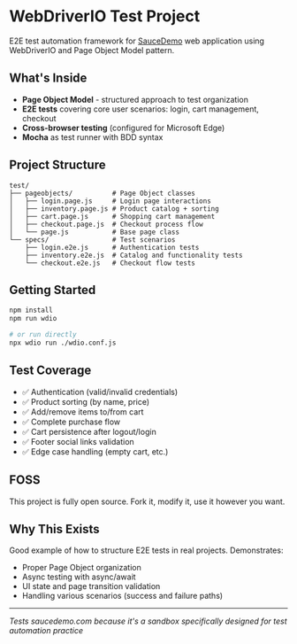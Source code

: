 # WebDriverIO Test Project

E2E test automation framework for [SauceDemo](https://www.saucedemo.com/) web application using WebDriverIO and Page Object Model pattern.

## What's Inside

- **Page Object Model** - structured approach to test organization
- **E2E tests** covering core user scenarios: login, cart management, checkout
- **Cross-browser testing** (configured for Microsoft Edge)
- **Mocha** as test runner with BDD syntax

## Project Structure

```
test/
├── pageobjects/          # Page Object classes
│   ├── login.page.js     # Login page interactions
│   ├── inventory.page.js # Product catalog + sorting
│   ├── cart.page.js      # Shopping cart management
│   ├── checkout.page.js  # Checkout process flow
│   └── page.js           # Base page class
└── specs/                # Test scenarios
    ├── login.e2e.js      # Authentication tests
    ├── inventory.e2e.js  # Catalog and functionality tests
    └── checkout.e2e.js   # Checkout flow tests
```

## Getting Started

```bash
npm install
npm run wdio

# or run directly
npx wdio run ./wdio.conf.js
```

## Test Coverage

- ✅ Authentication (valid/invalid credentials)
- ✅ Product sorting (by name, price)
- ✅ Add/remove items to/from cart
- ✅ Complete purchase flow
- ✅ Cart persistence after logout/login
- ✅ Footer social links validation
- ✅ Edge case handling (empty cart, etc.)

## FOSS

This project is fully open source. Fork it, modify it, use it however you want.

## Why This Exists

Good example of how to structure E2E tests in real projects. Demonstrates:
- Proper Page Object organization
- Async testing with async/await
- UI state and page transition validation
- Handling various scenarios (success and failure paths)

---

*Tests saucedemo.com because it's a sandbox specifically designed for test automation practice*